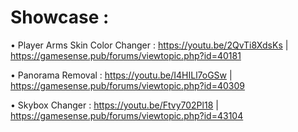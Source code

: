 # Showcase :

• Player Arms Skin Color Changer : https://youtu.be/2QvTi8XdsKs | https://gamesense.pub/forums/viewtopic.php?id=40181

• Panorama Removal : https://youtu.be/I4HILl7oGSw | https://gamesense.pub/forums/viewtopic.php?id=40309

• Skybox Changer : https://youtu.be/Ftvy702Pl18 | https://gamesense.pub/forums/viewtopic.php?id=43104

